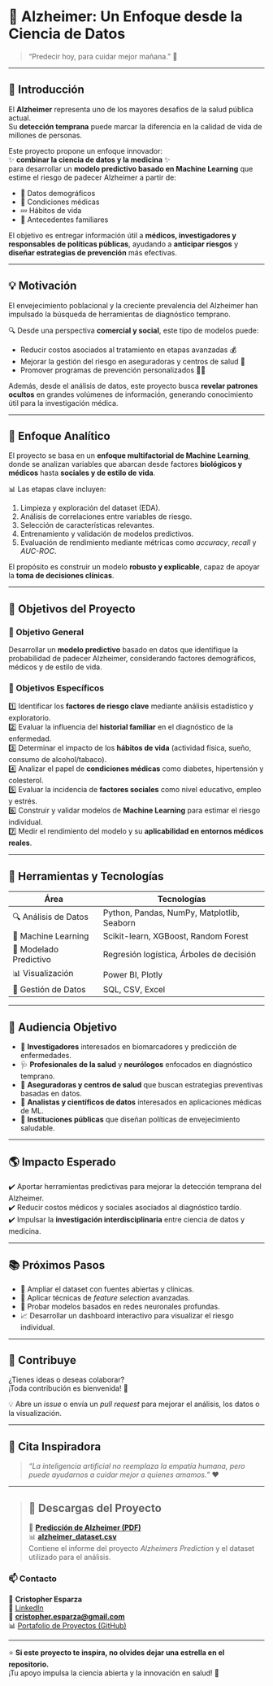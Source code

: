 # 🧠 Alzheimer: Un Enfoque desde la Ciencia de Datos  
> “Predecir hoy, para cuidar mejor mañana.” 🌅  

---

## 🧩 Introducción  

El **Alzheimer** representa uno de los mayores desafíos de la salud pública actual.  
Su **detección temprana** puede marcar la diferencia en la calidad de vida de millones de personas.  

Este proyecto propone un enfoque innovador:  
✨ **combinar la ciencia de datos y la medicina** ✨  
para desarrollar un **modelo predictivo basado en Machine Learning** que estime el riesgo de padecer Alzheimer a partir de:  

- 👤 Datos demográficos  
- 🧬 Condiciones médicas  
- 💤 Hábitos de vida  
- 🧠 Antecedentes familiares  

El objetivo es entregar información útil a **médicos, investigadores y responsables de políticas públicas**, ayudando a **anticipar riesgos** y **diseñar estrategias de prevención** más efectivas.  

---

## 💡 Motivación  

El envejecimiento poblacional y la creciente prevalencia del Alzheimer han impulsado la búsqueda de herramientas de diagnóstico temprano.  

🔍 Desde una perspectiva **comercial y social**, este tipo de modelos puede:  
- Reducir costos asociados al tratamiento en etapas avanzadas 💰  
- Mejorar la gestión del riesgo en aseguradoras y centros de salud 🏥  
- Promover programas de prevención personalizados 👨‍⚕️  

Además, desde el análisis de datos, este proyecto busca **revelar patrones ocultos** en grandes volúmenes de información, generando conocimiento útil para la investigación médica.  

---

## 🧮 Enfoque Analítico  

El proyecto se basa en un **enfoque multifactorial de Machine Learning**, donde se analizan variables que abarcan desde factores **biológicos y médicos** hasta **sociales y de estilo de vida**.  

📊 Las etapas clave incluyen:  
1. Limpieza y exploración del dataset (EDA).  
2. Análisis de correlaciones entre variables de riesgo.  
3. Selección de características relevantes.  
4. Entrenamiento y validación de modelos predictivos.  
5. Evaluación de rendimiento mediante métricas como *accuracy*, *recall* y *AUC-ROC*.  

El propósito es construir un modelo **robusto y explicable**, capaz de apoyar la **toma de decisiones clínicas**.  

---

## 🎯 Objetivos del Proyecto  

### 🔸 Objetivo General  
Desarrollar un **modelo predictivo** basado en datos que identifique la probabilidad de padecer Alzheimer, considerando factores demográficos, médicos y de estilo de vida.  

### 🔹 Objetivos Específicos  

1️⃣ Identificar los **factores de riesgo clave** mediante análisis estadístico y exploratorio.  
2️⃣ Evaluar la influencia del **historial familiar** en el diagnóstico de la enfermedad.  
3️⃣ Determinar el impacto de los **hábitos de vida** (actividad física, sueño, consumo de alcohol/tabaco).  
4️⃣ Analizar el papel de **condiciones médicas** como diabetes, hipertensión y colesterol.  
5️⃣ Evaluar la incidencia de **factores sociales** como nivel educativo, empleo y estrés.  
6️⃣ Construir y validar modelos de **Machine Learning** para estimar el riesgo individual.  
7️⃣ Medir el rendimiento del modelo y su **aplicabilidad en entornos médicos reales**.  

---

## 🧠 Herramientas y Tecnologías  

| Área | Tecnologías |
|------|--------------|
| 🔍 Análisis de Datos | Python, Pandas, NumPy, Matplotlib, Seaborn |
| 🤖 Machine Learning | Scikit-learn, XGBoost, Random Forest |
| 🧩 Modelado Predictivo | Regresión logística, Árboles de decisión |
| 📊 Visualización | Power BI, Plotly |
| 📁 Gestión de Datos | SQL, CSV, Excel |

---

## 👥 Audiencia Objetivo  

- 🧬 **Investigadores** interesados en biomarcadores y predicción de enfermedades.  
- 🩺 **Profesionales de la salud** y **neurólogos** enfocados en diagnóstico temprano.  
- 🏢 **Aseguradoras y centros de salud** que buscan estrategias preventivas basadas en datos.  
- 🧠 **Analistas y científicos de datos** interesados en aplicaciones médicas de ML.  
- 🧓 **Instituciones públicas** que diseñan políticas de envejecimiento saludable.  

---

## 🌎 Impacto Esperado  

✔️ Aportar herramientas predictivas para mejorar la detección temprana del Alzheimer.  
✔️ Reducir costos médicos y sociales asociados al diagnóstico tardío.  
✔️ Impulsar la **investigación interdisciplinaria** entre ciencia de datos y medicina.  

---

## 📚 Próximos Pasos  

- 🔬 Ampliar el dataset con fuentes abiertas y clínicas.  
- 🧩 Aplicar técnicas de *feature selection* avanzadas.  
- 🤖 Probar modelos basados en redes neuronales profundas.  
- 📈 Desarrollar un dashboard interactivo para visualizar el riesgo individual.  

---

## 💬 Contribuye  

¿Tienes ideas o deseas colaborar?  
¡Toda contribución es bienvenida! 🙌  

💡 Abre un *issue* o envía un *pull request* para mejorar el análisis, los datos o la visualización.  

---

## 🧭 Cita Inspiradora  

> *“La inteligencia artificial no reemplaza la empatía humana, pero puede ayudarnos a cuidar mejor a quienes amamos.”* ❤️  

---

> ## 💾 Descargas del Proyecto  
> 📄 **[Predicción de Alzheimer (PDF)](https://github.com/CrisEsparza/Alzheimers_Prediction/raw/main/Predicci%C3%B3n%20de%20Alzheimer.pdf)**  
> 📊 **[alzheimer_dataset.csv](https://github.com/CrisEsparza/Alzheimers_Prediction/raw/main/alzheimer_dataset.csv)**  
> Contiene el informe del proyecto *Alzheimers Prediction* y el dataset utilizado para el análisis.


### 📫 Contacto  

👤 **Cristopher Esparza**  
💼 [LinkedIn](https://www.linkedin.com/in/cristopher-esparza-cabrales-79b2a135/?trk=public-profile-join-page)  
📧 **cristopher.esparza@gmail.com**  
📊 [Portafolio de Proyectos (GitHub)](https://github.com/CrisEsparza)  

---

⭐ **Si este proyecto te inspira, no olvides dejar una estrella en el repositorio.**  
¡Tu apoyo impulsa la ciencia abierta y la innovación en salud! 🌟

